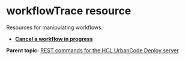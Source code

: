 # workflowTrace resource

Resources for manipulating workflows.

-   **[Cancel a workflow in progress](../../com.ibm.udeploy.api.doc/topics/rest_cli_workflowtrace_put.md)**  


**Parent topic:** [REST commands for the HCL UrbanCode Deploy server](../../com.ibm.udeploy.reference.doc/topics/rest_api_ref_commands.md)

